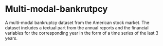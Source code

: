 # Multi-modal-bankrutpcy
A multi-modal bankruptcy dataset from the American stock market. The dataset includes a textual part from the annual reports and the financial variables for the corresponding year in the form of a time series of the last 3 years.
